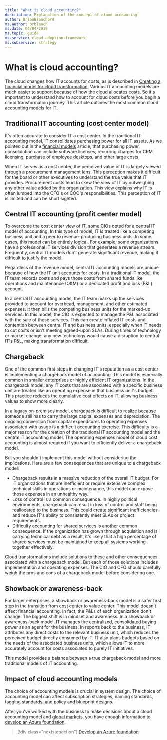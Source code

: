 ```yaml
---
title: "What is cloud accounting?"
description: Explanation of the concept of cloud accounting
author: BrianBlanchard
ms.author: brblanch
ms.date: 04/04/2019
ms.topic: guide
ms.service: cloud-adoption-framework
ms.subservice: strategy
---
```


<!-- markdownlint-disable MD026 -->

# What is cloud accounting?

The cloud changes how IT accounts for costs, as is described in [Creating a financial model for cloud transformation](./financial-models.md). Various IT accounting models are much easier to support because of how the cloud allocates costs. So it's important to understand how to account for cloud costs before you begin a cloud transformation journey. This article outlines the most common cloud accounting models for IT.

## Traditional IT accounting (cost center model)

It's often accurate to consider IT a cost center. In the traditional IT accounting model, IT consolidates purchasing power for all IT assets. As we pointed out in the [financial models](./financial-models.md) article, that purchasing power consolidation can include software licenses, recurring charges for CRM licensing, purchase of employee desktops, and other large costs.

When IT serves as a cost center, the perceived value of IT is largely viewed through a procurement management lens. This perception makes it difficult for the board or other executives to understand the true value that IT provides. Procurement costs tend to skew the view of IT by outweighing any other value added by the organization. This view explains why IT is often lumped into the CFO's or COO's responsibilities. This perception of IT is limited and can be short sighted.

## Central IT accounting (profit center model)

To overcome the cost center view of IT, some CIOs opted for a central IT model of accounting. In this type of model, IT is treated like a competing business unit and a peer to revenue-producing business units. In some cases, this model can be entirely logical. For example, some organizations have a professional IT services division that generates a revenue stream. Frequently, central IT models don't generate significant revenue, making it difficult to justify the model.

Regardless of the revenue model, central IT accounting models are unique because of how the IT unit accounts for costs. In a traditional IT model, the IT team records costs and pays those costs from shared funds like operations and maintenance (O&M) or a dedicated profit and loss (P&L) account.

In a central IT accounting model, the IT team marks up the services provided to account for overhead, management, and other estimated expenses. It then bills the competing business units for the marked-up services. In this model, the CIO is expected to manage the P&L associated with the sale of those services. This can create inflated IT costs and contention between central IT and business units, especially when IT needs to cut costs or isn't meeting agreed-upon SLAs. During times of technology or market change, any new technology would cause a disruption to central IT's P&L, making transformation difficult.

## Chargeback

One of the common first steps in changing IT's reputation as a cost center is implementing a chargeback model of accounting. This model is especially common in smaller enterprises or highly efficient IT organizations. In the chargeback model, any IT costs that are associated with a specific business unit are treated like an operating expense in that business unit's budget. This practice reduces the cumulative cost effects on IT, allowing business values to show more clearly.

In a legacy on-premises model, chargeback is difficult to realize because someone still has to carry the large capital expenses and depreciation. The ongoing conversion from capital expenditures to operating expenses associated with usage is a difficult accounting exercise. This difficulty is a major reason for the creation of the traditional IT accounting model and the central IT accounting model. The operating expenses model of cloud cost accounting is almost required if you want to efficiently deliver a chargeback model.

But you shouldn't implement this model without considering the implications. Here are a few consequences that are unique to a chargeback model:

- Chargeback results in a massive reduction of the overall IT budget. For IT organizations that are inefficient or require extensive complex technical skills in operations or maintenance, this model can expose those expenses in an unhealthy way.
- Loss of control is a common consequence. In highly political environments, chargeback can result in loss of control and staff being reallocated to the business. This could create significant inefficiencies and reduce IT's ability to consistently meet SLAs or project requirements.
- Difficulty accounting for shared services is another common consequence. If the organization has grown through acquisition and is carrying technical debt as a result, it's likely that a high percentage of shared services must be maintained to keep all systems working together effectively.

Cloud transformations include solutions to these and other consequences associated with a chargeback model. But each of those solutions includes implementation and operating expenses. The CIO and CFO should carefully weigh the pros and cons of a chargeback model before considering one.

## Showback or awareness-back

For larger enterprises, a showback or awareness-back model is a safer first step in the transition from cost center to value center. This model doesn't affect financial accounting. In fact, the P&Ls of each organization don't change. The biggest shift is in mindset and awareness. In a showback or awareness-back model, IT manages the centralized, consolidated buying power as an agent for the business. In reports back to the business, IT attributes any direct costs to the relevant business unit, which reduces the perceived budget directly consumed by IT. IT also plans budgets based on the needs of the associated business units, which allows IT to more accurately account for costs associated to purely IT initiatives.

This model provides a balance between a true chargeback model and more traditional models of IT accounting.

## Impact of cloud accounting models

The choice of accounting models is crucial in system design. The choice of accounting model can affect subscription strategies, naming standards, tagging standards, and policy and blueprint designs.

After you've worked with the business to make decisions about a cloud accounting model and [global markets](./global-markets.md), you have enough information to [develop an Azure foundation](../ready/index.md).

> [!div class="nextstepaction"]
> [Develop an Azure foundation](../ready/index.md)
